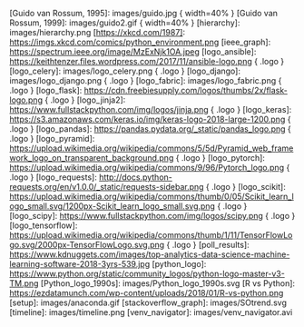 
<!-- enlaces -->

[activepython]: https://www.activestate.com/activepython
[awesome-pythonme]: https://github.com/vinta/awesome-python#readme
[batteries]: https://docs.python.org/3/library/index.html
[conda]: https://conda.io
[conda_cheatsheet]: https://conda.io/docs/_downloads/conda-cheatsheet.pdf
[cuaderno `jupyter`]: https://raw.githubusercontent.com/thomas-haslwanter/statsintro_python/master/ipynb/6_distContinuous.ipynb
[distrib]: https://docs.python.org/3/distributing/index.html 
[Guido van Rossum]: https://gvanrossum.github.io/
[Guía de estilo de Google]: https://github.com/google/styleguide/blob/gh-pages/pyguide.md
[ieee_rank]: https://spectrum.ieee.org/at-work/innovation/the-2018-top-programming-languages
[instagram]: https://www.instagram.com
[kdnuggets0708]: https://www.kdnuggets.com/2017/08/python-overtakes-r-leader-analytics-data-science.html
[kdnuggets0805]: https://www.kdnuggets.com/2018/05/poll-tools-analytics-data-science-machine-learning-results.html
[kdnuggets0806]: https://www.kdnuggets.com/2018/06/ecosystem-data-science-python-victory.html
[pandas]: https://pandas.pydata.org/
[PEP20]: https://www.python.org/dev/peps/pep-0020/
[PEP8]: https://www.python.org/dev/peps/pep-0008/? 
[pinterest]: https://www.pinterest.com
[pip_userguide]: https://pip.pypa.io/en/stable/user_guide/
[pipenv]: https://pipenv-es.readthedocs.io/es/latest/
[PyPI]: https://pypi.org/
[python]: https://www.python.org/
[reference]: https://docs.python.org/3.7/reference/index.html
[scipy]: https://www.scipy.org/
[scikit-learn]: http://scikit-learn.org/
[stackoverflow]: https://stackoverflow.com/questions/tagged/python
[stackoverflow-es]: https://es.stackoverflow.com/questions/tagged/python
[stackoverflow_trends]: https://insights.stackoverflow.com/trends?tags=r%2Cpython%2Cpandas
[winpython]: https://winpython.github.io/

<!-- imágenes -->

[conda_envs]: https://cdn-images-1.medium.com/max/800/1*0qVCJMcjaKZEcFEyHDj2yg.jpeg
[conda_platform]: https://cdn-images-1.medium.com/max/800/1*4MbAW6APDD_GT14vaRkKQQ.jpeg
[entornos]: images/entornos.png
[Guido van Rossum, 1995]: images/guido.jpg  { width=40% }
[Guido van Rossum, 1999]: images/guido2.gif  { width=40% }
[hierarchy]: images/hierarchy.png
[https://xkcd.com/1987]: https://imgs.xkcd.com/comics/python_environment.png
[ieee_graph]: https://spectrum.ieee.org/image/MzExNjk1OA.jpeg
[logo_ansible]: https://keithtenzer.files.wordpress.com/2017/11/ansible-logo.png { .logo }
[logo_celery]: images/logo_celery.png { .logo }
[logo_django]: images/logo_django.png { .logo }
[logo_fabric]: images/logo_fabric.png { .logo }
[logo_flask]: https://cdn.freebiesupply.com/logos/thumbs/2x/flask-logo.png { .logo }
[logo_jinja2]: https://www.fullstackpython.com/img/logos/jinja.png { .logo }
[logo_keras]: https://s3.amazonaws.com/keras.io/img/keras-logo-2018-large-1200.png { .logo }
[logo_pandas]: https://pandas.pydata.org/_static/pandas_logo.png { .logo }
[logo_pyramid]: https://upload.wikimedia.org/wikipedia/commons/5/5d/Pyramid_web_framework_logo_on_transparent_background.png { .logo }
[logo_pytorch]: https://upload.wikimedia.org/wikipedia/commons/9/96/Pytorch_logo.png { .logo }
[logo_requests]: http://docs.python-requests.org/en/v1.0.0/_static/requests-sidebar.png { .logo }
[logo_scikit]: https://upload.wikimedia.org/wikipedia/commons/thumb/0/05/Scikit_learn_logo_small.svg/1200px-Scikit_learn_logo_small.svg.png { .logo }
[logo_scipy]: https://www.fullstackpython.com/img/logos/scipy.png { .logo }
[logo_tensorflow]: https://upload.wikimedia.org/wikipedia/commons/thumb/1/11/TensorFlowLogo.svg/2000px-TensorFlowLogo.svg.png { .logo }
[poll_results]: https://www.kdnuggets.com/images/top-analytics-data-science-machine-learning-software-2018-3yrs-539.jpg 
[python_logo]: https://www.python.org/static/community_logos/python-logo-master-v3-TM.png
[Python_logo_1990s]: images/Python_logo_1990s.svg
[R vs Python]: https://ezdatamunch.com/wp-content/uploads/2018/01/R-vs-python.png
[setup]: images/anaconda.gif
[stackoverflow_graph]: images/SOtrend.svg
[timeline]: images/timeline.png
[venv_navigator]: images/venv_navigator.avi

